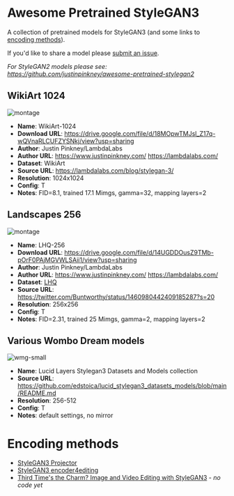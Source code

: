 # Awesome Pretrained StyleGAN3

A collection of pretrained models for StyleGAN3 (and some links to [encoding methods](https://github.com/justinpinkney/awesome-pretrained-stylegan3/edit/main/README.md#encoding-methods)).

If you'd like to share a model please [submit an issue](https://github.com/justinpinkney/awesome-pretrained-stylegan3/issues/new?assignees=justinpinkney&labels=&template=submit-a-model.md&title=).

_For StyleGAN2 models please see: https://github.com/justinpinkney/awesome-pretrained-stylegan2_

## WikiArt 1024

![montage](https://user-images.githubusercontent.com/605492/141532578-29671e5a-ee04-4332-93f9-66fb76a5dc24.jpg)

- **Name**: WikiArt-1024
- **Download URL**: https://drive.google.com/file/d/18MOpwTMJsl_Z17q-wQVnaRLCUFZYSNkj/view?usp=sharing
- **Author**: Justin Pinkney/LambdaLabs
- **Author URL**: https://www.justinpinkney.com/ https://lambdalabs.com/
- **Dataset**: WikiArt
- **Source URL**: https://lambdalabs.com/blog/stylegan-3/
- **Resolution**: 1024x1024
- **Config**: T
- **Notes**: FID=8.1, trained 17.1 Mimgs, gamma=32, mapping layers=2

## Landscapes 256

![montage](https://user-images.githubusercontent.com/605492/142219592-657e1141-33b4-46ea-b501-8999805d1503.jpg)

- **Name**: LHQ-256
- **Download URL**: https://drive.google.com/file/d/14UGDDOusZ9TMb-pOrF0PAjMGVWLSAii1/view?usp=sharing
- **Author**: Justin Pinkney/LambdaLabs
- **Author URL**: https://www.justinpinkney.com/ https://lambdalabs.com/
- **Dataset**: [LHQ](https://github.com/universome/alis/blob/master/lhq.md)
- **Source URL**: https://twitter.com/Buntworthy/status/1460980442409185287?s=20
- **Resolution**: 256x256
- **Config**: T
- **Notes**: FID=2.31, trained 25 Mimgs, gamma=2, mapping layers=2

## Various Wombo Dream models

![wmg-small](https://user-images.githubusercontent.com/605492/154523029-ba4eddf2-c1c5-4d3a-8e98-cbc6c96e00a4.jpg)

- **Name**: Lucid Layers Stylegan3 Datasets and Models collection
- **Source URL**: https://github.com/edstoica/lucid_stylegan3_datasets_models/blob/main/README.md
- **Resolution**: 256-512
- **Config**: T
- **Notes**: default settings, no mirror


# Encoding methods

- [StyleGAN3 Projector](https://github.com/ouhenio/stylegan3-projector)
- [StyleGAN3 encoder4editing](https://github.com/dayu1979/stylegan3encoder)
- [Third Time's the Charm? Image and Video Editing with StyleGAN3](https://github.com/yuval-alaluf/stylegan3-editing) - _no code yet_
